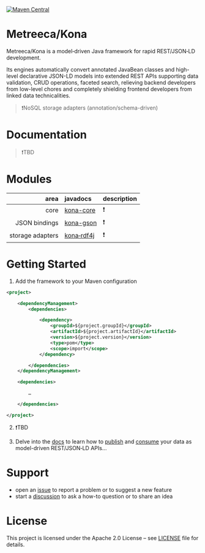 [![Maven Central](https://img.shields.io/maven-central/v/com.metreeca/kona.svg)](https://search.maven.org/artifact/com.metreeca/kona/)

# Metreeca/Kona

Metreeca/Kona is a model‑driven Java framework for rapid REST/JSON‑LD development.

Its engines automatically convert annotated JavaBean classes and high-level declarative JSON-LD models into extended REST APIs supporting data validation, CRUD operations, faceted search, relieving backend developers from low-level chores and completely shielding frontend developers from linked data technicalities.

> ❗️NoSQL storage adapters (annotation/schema-driven)

# Documentation

> ❗️TBD

# Modules

|             area | javadocs                                                     | description |
|-----------------:|:-------------------------------------------------------------|:------------|
|             core | [kona-core](https://javadoc.io/doc/com.metreeca/kona-core)   | ❗️          |
|    JSON bindings | [kona-gson](https://javadoc.io/doc/com.metreeca/kona-json)   | ❗️          |
| storage adapters | [kona‑rdf4j](https://javadoc.io/doc/com.metreeca/kona-rdf4j) | ❗️          |

# Getting Started

1. Add the framework to your Maven configuration

```xml 
<project>

    <dependencyManagement>
        <dependencies>

            <dependency>
                <groupId>${project.groupId}</groupId>
                <artifactId>${project.artifactId}</artifactId>
                <version>${project.version}</version>
                <type>pom</type>
                <scope>import</scope>
            </dependency>

        </dependencies>
    </dependencyManagement>

    <dependencies>

        …

    </dependencies>

</project>
```

2. ❗️TBD

4. Delve into the [docs](https://metreeca.github.io/kona/) to learn how
   to [publish](http://metreeca.github.io/kona/tutorials/publishing-jsonld-apis)
   and [consume](https://metreeca.github.io/kona/tutorials/consuming-jsonld-apis) your data as model-driven REST/JSON‑LD
   APIs…

# Support

- open an [issue](https://github.com/metreeca/kona/issues) to report a problem or to suggest a new feature
- start a [discussion](https://github.com/metreeca/kona/discussions) to ask a how-to question or to share an idea

# License

This project is licensed under the Apache 2.0 License – see [LICENSE](https://github.com/metreeca/kona/blob/main/LICENSE)
file for details.

